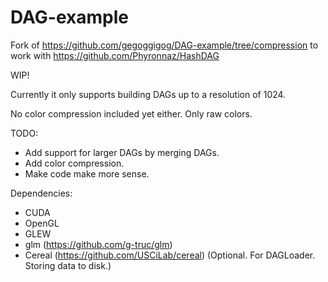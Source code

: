 # DAG-example

Fork of https://github.com/gegoggigog/DAG-example/tree/compression to work with https://github.com/Phyronnaz/HashDAG

WIP!

Currently it only supports building DAGs up to a resolution of 1024.

No color compression included yet either. Only raw colors.

TODO:
* Add support for larger DAGs by merging DAGs.
* Add color compression.
* Make code make more sense.

Dependencies:
* CUDA
* OpenGL
* GLEW
* glm (https://github.com/g-truc/glm)
* Cereal (https://github.com/USCiLab/cereal) (Optional. For DAGLoader. Storing data to disk.)

